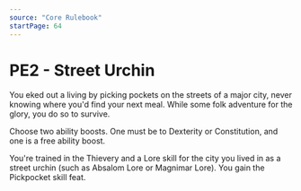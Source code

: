 ```yaml
---
source: "Core Rulebook"
startPage: 64
---
```

# PE2 - Street Urchin
You eked out a living by picking pockets on the streets of a major city, never knowing where you'd find your next meal. While some folk adventure for the glory, you do so to survive.

Choose two ability boosts. One must be to Dexterity or Constitution, and one is a free ability boost.

You're trained in the Thievery and a Lore skill for the city you lived in as a street urchin (such as Absalom Lore or Magnimar Lore). You gain the Pickpocket skill feat.